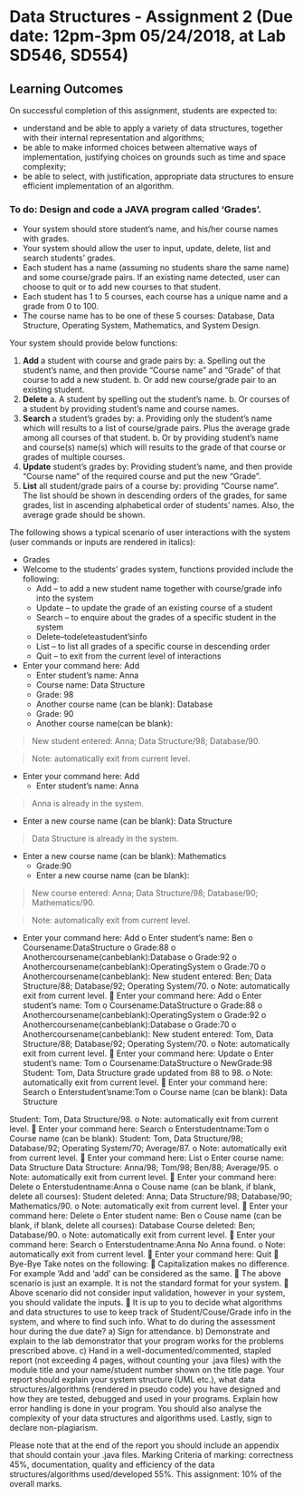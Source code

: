 # Data Structures - Assignment 2 (Due date: 12pm-3pm 05/24/2018, at Lab SD546, SD554)


## Learning Outcomes
On successful completion of this assignment, students are expected to:
- understand and be able to apply a variety of data structures, together with their internal representation and algorithms;
- be able to make informed choices between alternative ways of implementation, justifying choices on grounds such as time and space complexity;
- be able to select, with justification, appropriate data structures to ensure efficient implementation of an algorithm.

### To do: Design and code a JAVA program called ‘Grades’.
- Your system should store student’s name, and his/her course names with grades.
- Your system should allow the user to input, update, delete, list and search students’ grades.
- Each student has a name (assuming no students share the same name) and some course/grade
pairs. If an existing name detected, user can choose to quit or to add new courses to that student.
- Each student has 1 to 5 courses, each course has a unique name and a grade from 0 to 100.
- The course name has to be one of these 5 courses: Database, Data Structure, Operating System,
Mathematics, and System Design.

Your system should provide below functions:
1. **Add** a student with course and grade pairs by:
a. Spelling out the student’s name, and then provide “Course name” and “Grade” of that
course to add a new student.
b. Or add new course/grade pair to an existing student.
2. **Delete**
a. A student by spelling out the student’s name.
b. Or courses of a student by providing student’s name and course names.
3. **Search** a student’s grades by:
a. Providing only the student’s name which will results to a list of course/grade pairs. Plus the
average grade among all courses of that student.
b. Or by providing student’s name and course(s) name(s) which will results to the grade of
that course or grades of multiple courses.
4. **Update** student’s grades by: Providing student’s name, and then provide “Course name” of the
required course and put the new “Grade”.
5. **List** all student/grade pairs of a course by: providing “Course name”. The list should be shown in descending orders of the grades, for same grades, list in ascending alphabetical order of students’ names. Also, the average grade should be shown.

The following shows a typical scenario of user interactions with the system (user commands or inputs are rendered in italics):
- Grades
- Welcome to the students’ grades system, functions provided include the following:
  - Add – to add a new student name together with course/grade info into the system
  - Update – to update the grade of an existing course of a student
  - Search – to enquire about the grades of a specific student in the system
  - Delete–todeleteastudent’sinfo
  - List – to list all grades of a specific course in descending order
  - Quit – to exit from the current level of interactions
- Enter your command here: Add
  - Enter student’s name: Anna
  - Course name: Data Structure
  - Grade: 98
  - Another course name (can be blank): Database
  - Grade: 90
  - Another course name(can be blank):

> New student entered: Anna; Data Structure/98; Database/90.

> Note: automatically exit from current level.


- Enter your command here: Add
  - Enter student’s name: Anna
> Anna is already in the system.

- Enter a new course name (can be blank): Data Structure
> Data Structure is already in the system.

- Enter a new course name (can be blank): Mathematics
  - Grade:90
  - Enter a new course name (can be blank):

> New course entered: Anna; Data Structure/98; Database/90; Mathematics/90.

> Note: automatically exit from current level.


- Enter your command here: Add
o Enter student’s name: Ben
o Coursename:DataStructure
o Grade:88
o Anothercoursename(canbeblank):Database
o Grade:92
o Anothercoursename(canbeblank):OperatingSystem o Grade:70
o Anothercoursename(canbeblank):
New student entered: Ben; Data Structure/88; Database/92; Operating System/70.
o Note: automatically exit from current level.
 Enter your command here: Add
o Enter student’s name: Tom
o Coursename:DataStructure
o Grade:88
o Anothercoursename(canbeblank):OperatingSystem o Grade:92
o Anothercoursename(canbeblank):Database
o Grade:70
o Anothercoursename(canbeblank):
New student entered: Tom, Data Structure/88; Database/92; Operating System/70.
o Note: automatically exit from current level.
 Enter your command here: Update o Enter student’s name: Tom
o Coursename:DataStructure o NewGrade:98
Student: Tom, Data Structure grade updated from 88 to 98.
o Note: automatically exit from current level.
 Enter your command here: Search o Enterstudent’sname:Tom
o Course name (can be blank): Data Structure

Student: Tom, Data Structure/98.
o Note: automatically exit from current level.
 Enter your command here: Search o Enterstudentname:Tom
o Course name (can be blank):
Student: Tom, Data Structure/98; Database/92; Operating System/70; Average/87.
o Note: automatically exit from current level.
 Enter your command here: List
o Enter course name: Data Structure
Data Structure: Anna/98; Tom/98; Ben/88; Average/95.
o Note: automatically exit from current level.
 Enter your command here: Delete o Enterstudentname:Anna
o Couse name (can be blank, if blank, delete all courses):
Student deleted: Anna; Data Structure/98; Database/90; Mathematics/90.
o Note: automatically exit from current level.
 Enter your command here: Delete o Enter student name: Ben
o Couse name (can be blank, if blank, delete all courses): Database Course deleted: Ben; Database/90.
o Note: automatically exit from current level.
 Enter your command here: Search o Enterstudentname:Anna
No Anna found.
o Note: automatically exit from current level.  Enter your command here: Quit
 Bye-Bye
Take notes on the following:
 Capitalization makes no difference. For example ‘Add and ‘add’ can be considered as the same.
 The above scenario is just an example. It is not the standard format for your system.
 Above scenario did not consider input validation, however in your system, you should validate the
inputs.
 It is up to you to decide what algorithms and data structures to use to keep track of
Student/Couse/Grade info in the system, and where to find such info.
What to do during the assessment hour during the due date?
a) Sign for attendance.
b) Demonstrate and explain to the lab demonstrator that your program works for the problems
prescribed above.
c) Hand in a well-documented/commented, stapled report (not exceeding 4 pages, without counting
your .java files) with the module title and your name/student number shown on the title page. Your report should explain your system structure (UML etc.), what data structures/algorithms (rendered in pseudo code) you have designed and how they are tested, debugged and used in your programs. Explain how error handling is done in your program. You should also analyse the complexity of your data structures and algorithms used. Lastly, sign to declare non-plagiarism.

Please note that at the end of the report you should include an appendix that should contain your .java files.
Marking
Criteria of marking: correctness 45%, documentation, quality and efficiency of the data structures/algorithms used/developed 55%.
This assignment: 10% of the overall marks.
